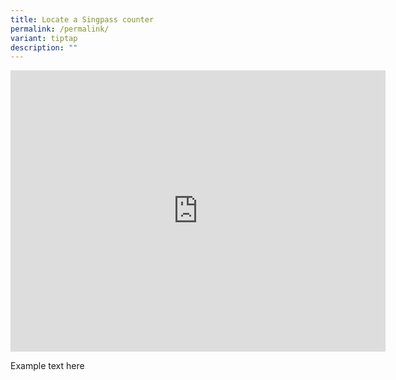 ```yaml
---
title: Locate a Singpass counter
permalink: /permalink/
variant: tiptap
description: ""
---
```

<div class="iframe-wrapper"><iframe style="border:0;" height="450" width="600" allowfullscreen="true" frameborder="0" src="https://www.google.com/maps/embed?pb=!1m18!1m12!1m3!1d2990.274257380938!2d-70.56068388481569!3d41.45496659976631!2m3!1f0!2f0!3f0!3m2!1i1024!2i768!4f13.1!3m3!1m2!1s0x89e52963ac45bbcb%3A0xf05e8d125e82af10!2sDos%20Mas!5e0!3m2!1sen!2sus!4v1671220374408!5m2!1sen!2sus"></iframe></div><p></p><p>Example text here</p>